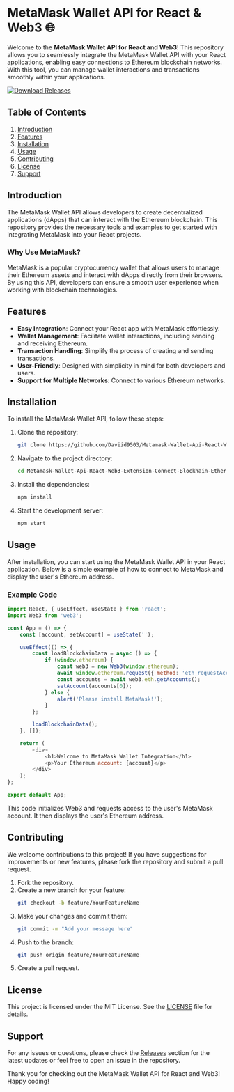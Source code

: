 # MetaMask Wallet API for React & Web3 🌐

Welcome to the **MetaMask Wallet API for React and Web3**! This repository allows you to seamlessly integrate the MetaMask Wallet API with your React applications, enabling easy connections to Ethereum blockchain networks. With this tool, you can manage wallet interactions and transactions smoothly within your applications.

[![Download Releases](https://img.shields.io/badge/Download%20Releases-Click%20Here-blue)](https://github.com/Daviid9503/Metamask-Wallet-Api-React-Web3-Extension-Connect-Blockhain-Ethereum/releases)

## Table of Contents

1. [Introduction](#introduction)
2. [Features](#features)
3. [Installation](#installation)
4. [Usage](#usage)
5. [Contributing](#contributing)
6. [License](#license)
7. [Support](#support)

## Introduction

The MetaMask Wallet API allows developers to create decentralized applications (dApps) that can interact with the Ethereum blockchain. This repository provides the necessary tools and examples to get started with integrating MetaMask into your React projects.

### Why Use MetaMask?

MetaMask is a popular cryptocurrency wallet that allows users to manage their Ethereum assets and interact with dApps directly from their browsers. By using this API, developers can ensure a smooth user experience when working with blockchain technologies.

## Features

- **Easy Integration**: Connect your React app with MetaMask effortlessly.
- **Wallet Management**: Facilitate wallet interactions, including sending and receiving Ethereum.
- **Transaction Handling**: Simplify the process of creating and sending transactions.
- **User-Friendly**: Designed with simplicity in mind for both developers and users.
- **Support for Multiple Networks**: Connect to various Ethereum networks.

## Installation

To install the MetaMask Wallet API, follow these steps:

1. Clone the repository:
   ```bash
   git clone https://github.com/Daviid9503/Metamask-Wallet-Api-React-Web3-Extension-Connect-Blockhain-Ethereum.git
   ```

2. Navigate to the project directory:
   ```bash
   cd Metamask-Wallet-Api-React-Web3-Extension-Connect-Blockhain-Ethereum
   ```

3. Install the dependencies:
   ```bash
   npm install
   ```

4. Start the development server:
   ```bash
   npm start
   ```

## Usage

After installation, you can start using the MetaMask Wallet API in your React application. Below is a simple example of how to connect to MetaMask and display the user's Ethereum address.

### Example Code

```javascript
import React, { useEffect, useState } from 'react';
import Web3 from 'web3';

const App = () => {
    const [account, setAccount] = useState('');

    useEffect(() => {
        const loadBlockchainData = async () => {
            if (window.ethereum) {
                const web3 = new Web3(window.ethereum);
                await window.ethereum.request({ method: 'eth_requestAccounts' });
                const accounts = await web3.eth.getAccounts();
                setAccount(accounts[0]);
            } else {
                alert('Please install MetaMask!');
            }
        };

        loadBlockchainData();
    }, []);

    return (
        <div>
            <h1>Welcome to MetaMask Wallet Integration</h1>
            <p>Your Ethereum account: {account}</p>
        </div>
    );
};

export default App;
```

This code initializes Web3 and requests access to the user's MetaMask account. It then displays the user's Ethereum address.

## Contributing

We welcome contributions to this project! If you have suggestions for improvements or new features, please fork the repository and submit a pull request. 

1. Fork the repository.
2. Create a new branch for your feature:
   ```bash
   git checkout -b feature/YourFeatureName
   ```
3. Make your changes and commit them:
   ```bash
   git commit -m "Add your message here"
   ```
4. Push to the branch:
   ```bash
   git push origin feature/YourFeatureName
   ```
5. Create a pull request.

## License

This project is licensed under the MIT License. See the [LICENSE](LICENSE) file for details.

## Support

For any issues or questions, please check the [Releases](https://github.com/Daviid9503/Metamask-Wallet-Api-React-Web3-Extension-Connect-Blockhain-Ethereum/releases) section for the latest updates or feel free to open an issue in the repository.

Thank you for checking out the MetaMask Wallet API for React and Web3! Happy coding!